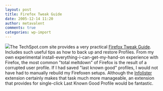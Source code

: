 ```yaml
---
layout: post
title: Firefox Tweak Guide
date: 2005-12-14 11:20
author: metavalent
comments: true
categories: wp-import
---
```

<a href="http://www.techspot.com/tweaks/firefox/index.shtml"><img src="http://www.techspot.com/tweaks/firefox/box.jpg" border="0" /></a>The TechSpot.com site provides a very practical <a href="http://www.techspot.com/tweaks/firefox/index.shtml">Firefox Tweak Guide</a>.  Includes such useful tips as how to back up and restore Profiles.  From my own experimental install-everything-i-can-get-my-hand-on experience with Firefox, the most common "total meltdown" of Firefox is the result of a corrupted user profile.  If I had saved "last known good" profiles, I would not have had to manually rebuild my Firefoxen setups.  Although the <a href="https://addons.mozilla.org/extensions/moreinfo.php?id=447&amp;application=firefox">Infolister</a> extension certainly makes that task much more manageable, an extension that provides for single-click Last Known Good Profile would be fantastic.
